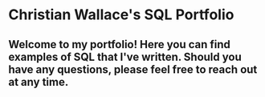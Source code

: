 # Christian Wallace's SQL Portfolio

## Welcome to my portfolio! Here you can find examples of SQL that I've written. Should you have any questions, please feel free to reach out at any time.

